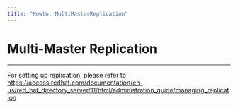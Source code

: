 ```yaml
---
title: "Howto: MultiMasterReplication"
---
```


# Multi-Master Replication
--------------------------

For setting up replication, please refer to <https://access.redhat.com/documentation/en-us/red_hat_directory_server/11/html/administration_guide/managing_replication>
